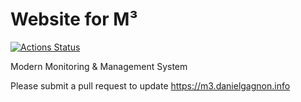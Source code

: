 # Website for M³ 

[![Actions Status](https://github.com/dgagnon/M3-Website/workflows/Publish%20to%20m3.danielgagnon.info/badge.svg)](https://github.com/dgagnon/M3-Website/actions)

Modern Monitoring &amp; Management System

Please submit a pull request to update https://m3.danielgagnon.info
